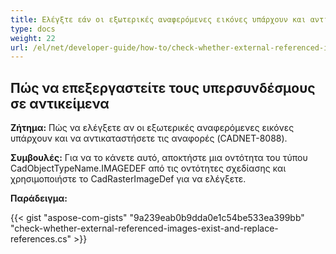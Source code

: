```yaml
---
title: Ελέγξτε εάν οι εξωτερικές αναφερόμενες εικόνες υπάρχουν και αντικαταστήστε τις αναφορές
type: docs
weight: 22
url: /el/net/developer-guide/how-to/check-whether-external-referenced-images-exist-and-replace-references/
---
```


## **Πώς να επεξεργαστείτε τους υπερσυνδέσμους σε αντικείμενα**

**Ζήτημα:** Πώς να ελέγξετε αν οι εξωτερικές αναφερόμενες εικόνες υπάρχουν και να αντικαταστήσετε τις αναφορές (CADNET-8088).

**Συμβουλές:** Για να το κάνετε αυτό, αποκτήστε μια οντότητα του τύπου CadObjectTypeName.IMAGEDEF από τις οντότητες σχεδίασης και χρησιμοποιήστε το CadRasterImageDef για να ελέγξετε.

**Παράδειγμα:**

{{< gist "aspose-com-gists" "9a239eab0b9dda0e1c54be533ea399bb" "check-whether-external-referenced-images-exist-and-replace-references.cs" >}}
